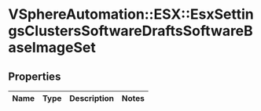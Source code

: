 # VSphereAutomation::ESX::EsxSettingsClustersSoftwareDraftsSoftwareBaseImageSet

## Properties
Name | Type | Description | Notes
------------ | ------------- | ------------- | -------------



